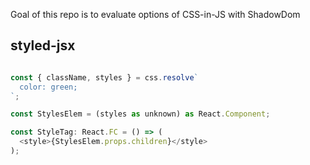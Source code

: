 Goal of this repo is to evaluate options of CSS-in-JS with ShadowDom

## styled-jsx
```javascript

const { className, styles } = css.resolve`
  color: green;
`;

const StylesElem = (styles as unknown) as React.Component;

const StyleTag: React.FC = () => (
  <style>{StylesElem.props.children}</style>
);
```
